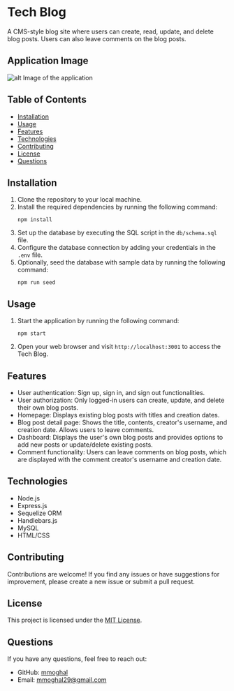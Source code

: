 # Tech Blog

A CMS-style blog site where users can create, read, update, and delete blog posts. Users can also leave comments on the blog posts.

## Application Image

![alt Image of the application](https://github.com/mmoghal/tech-blog/tree/main/public/images/tech.png)


## Table of Contents

- [Installation](#installation)
- [Usage](#usage)
- [Features](#features)
- [Technologies](#technologies)
- [Contributing](#contributing)
- [License](#license)
- [Questions](#questions)

## Installation

1. Clone the repository to your local machine.
2. Install the required dependencies by running the following command:
   ```
   npm install
   ```
3. Set up the database by executing the SQL script in the `db/schema.sql` file.
4. Configure the database connection by adding your credentials in the `.env` file.
5. Optionally, seed the database with sample data by running the following command:
   ```
   npm run seed
   ```

## Usage

1. Start the application by running the following command:
   ```
   npm start
   ```
2. Open your web browser and visit `http://localhost:3001` to access the Tech Blog.

## Features

- User authentication: Sign up, sign in, and sign out functionalities.
- User authorization: Only logged-in users can create, update, and delete their own blog posts.
- Homepage: Displays existing blog posts with titles and creation dates.
- Blog post detail page: Shows the title, contents, creator's username, and creation date. Allows users to leave comments.
- Dashboard: Displays the user's own blog posts and provides options to add new posts or update/delete existing posts.
- Comment functionality: Users can leave comments on blog posts, which are displayed with the comment creator's username and creation date.

## Technologies

- Node.js
- Express.js
- Sequelize ORM
- Handlebars.js
- MySQL
- HTML/CSS

## Contributing

Contributions are welcome! If you find any issues or have suggestions for improvement, please create a new issue or submit a pull request.

## License

This project is licensed under the [MIT License](LICENSE).

## Questions

If you have any questions, feel free to reach out:

- GitHub: [mmoghal](https://github.com/mmoghal/tech-blog)
- Email: mmoghal29@gmail.com
